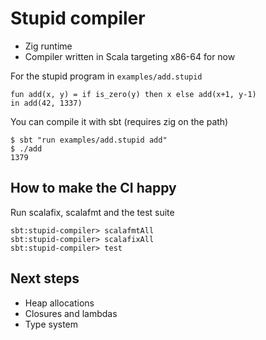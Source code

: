 # Stupid compiler

- Zig runtime
- Compiler written in Scala targeting x86-64 for now


For the stupid program in `examples/add.stupid`
```
fun add(x, y) = if is_zero(y) then x else add(x+1, y-1)
in add(42, 1337)
```

You can compile it with sbt (requires zig on the path)

```
$ sbt "run examples/add.stupid add"
$ ./add
1379
```

## How to make the CI happy

Run scalafix, scalafmt and the test suite

```
sbt:stupid-compiler> scalafmtAll
sbt:stupid-compiler> scalafixAll
sbt:stupid-compiler> test
```

## Next steps
- Heap allocations
- Closures and lambdas
- Type system
